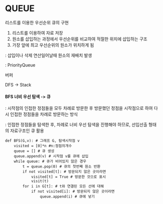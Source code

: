 # QUEUE

리스트를 이용한 우선순위 큐의 구현

1. 리스트를 이용하여 자료 저장
2. 원소를 삽입하는 과정에서 우선순위를 비교하여 적절한 위치에 삽입하는 구조
3. 가장 앞에 최고 우선순위의 원소가 위치하게 됨

: 삽입이나 삭제 연산일어날때 원소의 재배치 발생

: PriorityQueue

버퍼 

DFS -> Stack

#### BFS 너비 우선 탐색 -> 큐

: 시작점의 인접한 정점들을 모두 차례로 방문한 후 방문했던 정점을 시작점으로 하여 다시 인접한 정점들을 차례로 방문하는 방식

: 인접한 정점들을 탐색한 후, 차례로 너비 우선 탐색을 진행해야 하므로, 선입선출 형태의 자료구조인 큐 활용

```]
def BFS(G,v): # 그래프 G, 탐색시작점 v
	visited = [0]*n #n:정점의개수
	queue = [] # 큐 생성
	queue.append(v) # 시작점 v를 큐에 삽입
	while queue: # 큐가 비어있지 않은 경우
		t = queue.pop(0) # 큐의 첫번째 원소 반환
		if not visited[t]: # 방문되지 않은 곳이라면
			visited[t] = True # 방문한 것으로 표시
			visit(t)
		for i in G[t]: # t와 연결된 모든 선에 대해
			if not visited[i]: # 방문되지 않은 곳이라면
				queue.append(i) # 큐에 넣기
```



